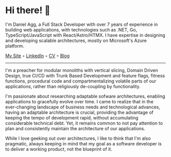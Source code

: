 # Hi there! 👋

I'm Daniel Agg, a Full Stack Developer with over 7 years of experience in building web applications, with technologies such as .NET, Go, TypeScript/JavaScript with React/Astro/HTMX. I have expertise in designing and developing scalable architectures, mostly on Microsoft's Azure platform.

[My Site](http://danielagg.com/) ◦ [LinkedIn](https://www.linkedin.com/in/danielagg/) ◦ [CV](https://www.danielagg.com/DanielAgg_CV.pdf) ◦ [Blog](https://blog.danielagg.com/)

---
I'm a preacher for modular monoliths with vertical slicing, Domain Driven Design, true CI/CD with Trunk Based Development and feature flags, fitness functions, procedural code and compartmentalizing volatile parts of our applications, rather than religiously de-coupling by functionality.

I'm passionate about researching adaptable sofware architectures, enabling applications to gracefully evolve over time. I came to realize that in the ever-changing landscape of business needs and technological advances, having an adaptable architecture is crucial, providing the advantage of keeping the tempo of development rapid, without accumulating considerable technical debt. Yet, it remains common to not pay attention to plan and consistently maintain the architecture of our applications.

While I love geeking out over architectures, I like to think that I'm also pragmatic, always keeping in mind that my goal as a software developer is to deliver a working product, not the blueprint of it.
